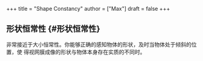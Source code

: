 +++
title = "Shape Constancy"
author = ["Max"]
draft = false
+++

## 形状恒常性 {#形状恒常性}

非常接近于大小恒常性。你能够正确的感知物体的形状，及时当物体处于倾斜的位置，使
得视网膜成像的形状与物体本身存在实质的不同时。

